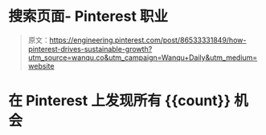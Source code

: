 # 搜索页面- Pinterest 职业

> 原文：<https://engineering.pinterest.com/post/86533331849/how-pinterest-drives-sustainable-growth?utm_source=wanqu.co&utm_campaign=Wanqu+Daily&utm_medium=website>

# 在 Pinterest 上发现所有 {{count}} 机会